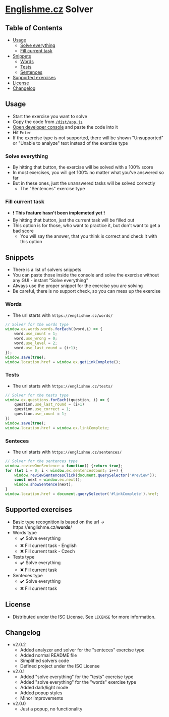 # [Englishme.cz](https://englishme.cz) Solver
## Table of Contents
* [Usage](#usage)
  * [Solve everything](#solve-everything)
  * [Fill current task](#fill-current-task)
* [Snippets](#snippets)
  * [Words](#words)
  * [Tests](#tests)
  * [Sentences](#sentences)
* [Supported exercises](#supported-exercises)
* [License](#license)
* [Changelog](#changelog)

## Usage
* Start the exercise you want to solve
* Copy the code from [`/dist/app.js`](https://github.com/vojtechsanda/englishme-solver/blob/master/dist/app.js#L1)
* [Open developer console](https://webmasters.stackexchange.com/questions/8525/how-do-i-open-the-javascript-console-in-different-browsers#answer-77337) and paste the code into it
* Hit `Enter`
* If the exercise type is not supported, there will be shown "Unsupported" or "Unable to analyze" text instead of the exercise type

### Solve everything
* By hitting that button, the exercise will be solved with a 100% score
* In most exercises, you will get 100% no matter what you've answered so far
* But in these ones, just the unanswered tasks will be solved correctly
  * The "Sentences" exercise type

### Fill current task
* :exclamation: **This feature hasn't been implemeted yet** :exclamation:
* By hitting that button, just the current task will be filled out
* This option is for those, who want to practice it, but don't want to get a bad score
  * You will say the answer, that you think is correct and check it with this option

## Snippets
* There is a list of solvers snippets
* You can paste those inside the console and solve the exercise without any GUI - instant "Solve everything"
* Always use the proper snippet for the exercise you are solving
* Be careful, there is no support check, so you can mess up the exercise

### Words
* The url starts with `https://englishme.cz/words/`
```javascript
// Solver for the words type
window.ex.words.words.forEach((word,i) => {
    word.use_count = 1;
    word.use_wrong = 0;
    word.use_level = 2;
    word.use_last_round = (i+1);
});
window.save(true);
window.location.href = window.ex.getLinkComplete();
```
### Tests
* The url starts with `https://englishme.cz/tests/`
```javascript
// Solver for the tests type
window.ex.questions.forEach((question, i) => {
    question.use_last_round = (i+1)
    question.use_correct = 1;
    question.use_count = 1;
})
window.save(true);
window.location.href = window.ex.linkComplete;
```
### Senteces
* The url starts with `https://englishme.cz/sentences/`
```javascript
// Solver for the sentences type
window.reviewOneSentence = function() {return true};
for (let i = 0; i < window.ex.sentencesCount; i++) {
    window.reviewSentencesClick(document.querySelector('#review'));
    const next = window.ex.next();
    window.showSentence(next);
}
window.location.href = document.querySelector('#linkComplete').href;
```

## Supported exercises
* Basic type recognition is based on the url -> ht<span>tps://englishme.cz/**words**/
* Words type
  * :heavy_check_mark: Solve everything
  * :x: Fill current task - English
  * :x: Fill current task - Czech
* Tests type
  * :heavy_check_mark: Solve everything
  * :x: Fill current task
* Senteces type
  * :heavy_check_mark: Solve everything
  * :x: Fill current task

## License
* Distributed under the ISC License. See `LICENSE` for more information.

## Changelog
* v2.0.2
  * Added analyzer and solver for the "senteces" exercise type
  * Added normal README file
  * Simplified solvers code
  * Defined project under the ISC License
* v2.0.1
  * Added "solve everything" for the "tests" exercise type
  * Added "solve everything" for the "words" exercise type
  * Added dark/light mode
  * Added popup styles
  * Minor improvements
* v2.0.0
  * Just a popup, no functionality